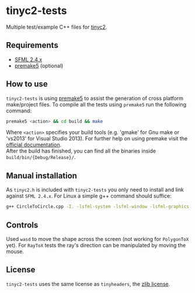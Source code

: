 # tinyc2-tests
Multiple test/example C++ files for [tinyc2](https://github.com/randygaul/tinyheaders).

## Requirements
* [SFML 2.4.x](https://github.com/sfml/sfml)
* [premake5](https://premake.github.io) (optional)

## How to use
`tinyc2-tests` is using [premake5](https://premake.github.io) to assist the generation of cross platform make/project files. To compile all the tests using `premake5` run the following command:
```sh
premake5 <action> && cd build && make
```
Where `<action>` specifies your build tools (e.g. 'gmake' for Gnu make or 'vs2013' for Visual Studio 2013). For further help on using premake visit the [official documentation](https://github.com/premake/premake-core/wiki/Using-Premake).  
After the build has finished, you can find all the binaries inside `build/bin/{Debug/Release}/`.

## Manual installation
As `tinyc2.h` is included with `tinyc2-tests` you only need to install and link against `SFML 2.4.x`. For Linux a simple g++ command should suffice:
```sh
g++ CircleToCircle.cpp -I. -lsfml-system -lsfml-window -lsfml-graphics
```

## Controls
Used `wasd` to move the shape across the screen (not working for `PolygonToX` yet). For `RayToX` tests the ray's direction can be manipulated by moving the mouse.

## License
`tinyc2-tests` uses the same license as `tinyheaders`, the [zlib license](https://www.zlib.net/zlib_license.html).
